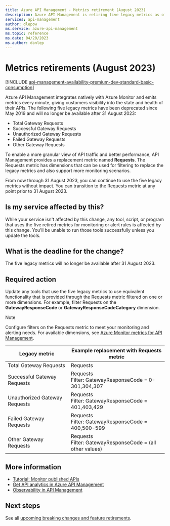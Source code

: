 ```yaml
---
title: Azure API Management - Metrics retirement (August 2023)
description: Azure API Management is retiring five legacy metrics as of August 2023. If you monitor your API Management instance using these metrics, you must update your monitoring settings and alert rules to use the Requests metric.
services: api-management
author: dlepow
ms.service: azure-api-management
ms.topic: reference
ms.date: 04/20/2023
ms.author: danlep
---
```


# Metrics retirements (August 2023)

[!INCLUDE [api-management-availability-premium-dev-standard-basic-consumption](../../../includes/api-management-availability-premium-dev-standard-basic-consumption.md)]

Azure API Management integrates natively with Azure Monitor and emits metrics every minute, giving customers visibility into the state and health of their APIs. The following five legacy metrics have been deprecated since May 2019 and will no longer be available after 31 August 2023:

* Total Gateway Requests
* Successful Gateway Requests
* Unauthorized Gateway Requests
* Failed Gateway Requests
* Other Gateway Requests

To enable a more granular view of API traffic and better performance, API Management provides a replacement metric named **Requests**. The Requests metric has dimensions that can be used for filtering to replace the legacy metrics and also support more monitoring scenarios. 

From now through 31 August 2023, you can continue to use the five legacy metrics without impact. You can transition to the Requests metric at any point prior to 31 August 2023. 

## Is my service affected by this?

While your service isn't affected by this change, any tool, script, or program that uses the five retired metrics for monitoring or alert rules is affected by this change. You'll be unable to run those tools successfully unless you update the tools.

## What is the deadline for the change?

The five legacy metrics will no longer be available after 31 August 2023.

## Required action

Update any tools that use the five legacy metrics to use equivalent functionality that is provided through the Requests metric filtered on one or more dimensions. For example, filter Requests on the **GatewayResponseCode** or **GatewayResponseCodeCategory** dimension.

> [!NOTE]
> Configure filters on the Requests metric to meet your monitoring and alerting needs. For available dimensions, see [Azure Monitor metrics for API Management](../../azure-monitor/essentials/metrics-supported.md#microsoftapimanagementservice).


|Legacy metric  |Example replacement with Requests metric|
|---------|---------|
|Total Gateway Requests     | Requests        |
|Successful Gateway Requests     | Requests<br/> Filter: GatewayResponseCode = 0-301,304,307        |
|Unauthorized Gateway Requests     |  Requests<br/> Filter: GatewayResponseCode = 401,403,429      |
|Failed Gateway Requests     | Requests<br/> Filter: GatewayResponseCode = 400,500-599               |
|Other Gateway Requests     |  Requests<br/> Filter: GatewayResponseCode = (all other values)      |

## More information

* [Tutorial: Monitor published APIs](../api-management-howto-use-azure-monitor.md)
* [Get API analytics in Azure API Management](../howto-use-analytics.md)
* [Observability in API Management](../observability.md)

## Next steps

See all [upcoming breaking changes and feature retirements](overview.md).
